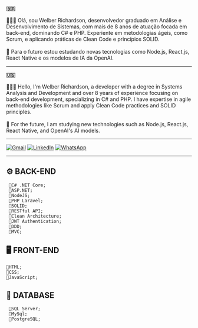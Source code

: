 <strong>🇧🇷</strong>
<p> 
  👨🏻‍💻 Olá, sou Welber Richardson, desenvolvedor graduado em Análise e Desenvolvimento de Sistemas, com mais de 8 anos de atuação focada em back-end, dominando C# e PHP. Experiente em metodologias ágeis, como Scrum, e aplicando práticas de Clean Code e princípios SOLID.<br><br>
  🚀 Para o futuro estou estudando novas tecnologias como Node.js, React.js, React Native e os modelos de IA da OpenAI.
</p>

---

<strong>🇺🇸</strong>
<p> 
  👨🏻‍💻 Hello, I'm Welber Richardson, a developer with a degree in Systems Analysis and Development and over 8 years of experience focusing on back-end development, specializing in C# and PHP. I have expertise in agile methodologies like Scrum and apply Clean Code practices and SOLID principles.<br><br> 
  🚀 For the future, I am studying new technologies such as Node.js, React.js, React Native, and OpenAI's AI models.
</p>

---

<p>
  <a href="https://mail.google.com/mail/u/0/?fs=1&to=welberrichardson@gmail.com&su=SUBJECT&body=BODY&&tf=cm" title="Gmail">
  <img src="https://img.shields.io/badge/-Gmail-FF0000?style=flat-square&labelColor=FF0000&logo=gmail&logoColor=white&link=https://mail.google.com/mail/u/0/?fs=1&to=welberrichardson@gmail.com&su=SUBJECT&body=BODY&&tf=cm" alt="Gmail"/></a>
  <a href="https://www.linkedin.com/in/welber-richardson" title="LinkedIn">
  <img src="https://img.shields.io/badge/-Linkedin-0e76a8?style=flat-square&logo=Linkedin&logoColor=white&link=https://www.linkedin.com/in/welber-richardson" alt="LinkedIn"/></a>
  <a href="https://api.whatsapp.com/send?phone=5516993558297" title="WhatsApp">
  <img src="https://img.shields.io/badge/-WhatsApp-25d366?style=flat-square&labelColor=25d366&logo=whatsapp&logoColor=white&link=https://api.whatsapp.com/send?phone=5516993558297" alt="WhatsApp"/></a>
</p>



---

## ⚙️ BACK-END
     🔸C# .NET Core;
     🔸ASP.NET;
     🔸NodeJS;
     🔸PHP Laravel;
     🔸SOLID;
     🔸RESTful API;
     🔸Clean Architecture;
     🔸JWT Authentication;
     🔸DDD;
     🔸MVC;

## 🖥 FRONT-END 
    🔸HTML;
    🔸CSS;
    🔸JavaScript;

## 🎲 DATABASE 
     🔸SQL Server;
     🔸MySql;
     🔸PostgreSQL;

